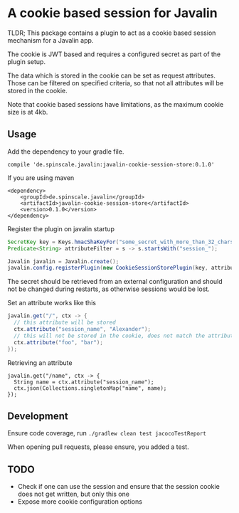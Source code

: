 # A cookie based session for Javalin

TLDR; This package contains a plugin to act as a cookie based session
mechanism for a Javalin app.

The cookie is JWT based and requires a configured secret as part of the plugin setup.

The data which is stored in the cookie can be set as request attributes.
Those can be filtered on specified criteria, so that not all attributes will be
stored in the cookie.

Note that cookie based sessions have limitations, as the maximum cookie size
is at 4kb.

## Usage

Add the dependency to your gradle file. 

```
compile 'de.spinscale.javalin:javalin-cookie-session-store:0.1.0'
```

If you are using maven

```
<dependency>
    <groupId>de.spinscale.javalin</groupId>
    <artifactId>javalin-cookie-session-store</artifactId>
    <version>0.1.0</version>
</dependency>

```

Register the plugin on javalin startup

```java
SecretKey key = Keys.hmacShaKeyFor("some_secret_with_more_than_32_chars".getBytes());
Predicate<String> attributeFilter = s -> s.startsWith("session_");

Javalin javalin = Javalin.create();
javalin.config.registerPlugin(new CookieSessionStorePlugin(key, attribute));
```

The secret should be retrieved from an external configuration and should not
be changed during restarts, as otherwise sessions would be lost.

Set an attribute works like this

```java
javalin.get("/", ctx -> {
  // this attribute will be stored
  ctx.attribute("session_name", "Alexander");
  // this will not be stored in the cookie, does not match the attributeFilter
  ctx.attribute("foo", "bar");
});
```

Retrieving an attribute 

```
javalin.get("/name", ctx -> {
  String name = ctx.attribute("session_name");
  ctx.json(Collections.singletonMap("name", name);
});

```

## Development

Ensure code coverage, run `./gradlew clean test jacocoTestReport`

When opening pull requests, please ensure, you added a test.

## TODO

* Check if one can use the session and ensure that the session cookie does not get written, but only this one
* Expose more cookie configuration options
